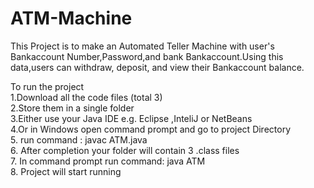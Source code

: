 # ATM-Machine
This Project is to make an Automated Teller Machine with user's Bankaccount Number,Password,and bank Bankaccount.Using this data,users can withdraw, deposit, and view their Bankaccount balance.

To run the project\
1.Download all the code files (total 3)\
2.Store them in a single folder\
3.Either use your Java IDE e.g. Eclipse ,InteliJ or NetBeans\
4.Or in Windows open command prompt and go to project Directory\
5. run command : javac ATM.java\
6. After completion your folder will contain 3 .class files\
7. In command prompt run command: java ATM\
8. Project will start running
